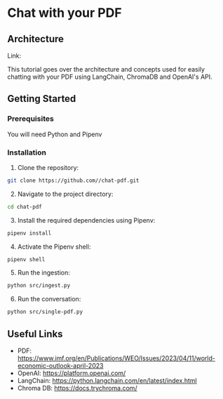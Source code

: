 # Chat with your PDF 

## Architecture

Link: 

This tutorial goes over the architecture and concepts used for easily chatting with your PDF using LangChain, ChromaDB and OpenAI's API.

## Getting Started

### Prerequisites

You will need Python and Pipenv

### Installation

1. Clone the repository:

```bash
git clone https://github.com//chat-pdf.git
```

2. Navigate to the project directory:

```bash
cd chat-pdf
```

3. Install the required dependencies using Pipenv:

```bash
pipenv install
```

4. Activate the Pipenv shell:

```bash
pipenv shell
```

5. Run the ingestion:

```bash
python src/ingest.py
```

6. Run the conversation:

```bash
python src/single-pdf.py
```

## Useful Links

- PDF: https://www.imf.org/en/Publications/WEO/Issues/2023/04/11/world-economic-outlook-april-2023 
- OpenAI: https://platform.openai.com/ 
- LangChain: https://python.langchain.com/en/latest/index.html  
- Chroma DB: https://docs.trychroma.com/ 
